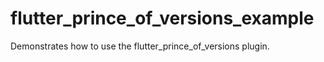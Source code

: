 # flutter_prince_of_versions_example

Demonstrates how to use the flutter_prince_of_versions plugin.
